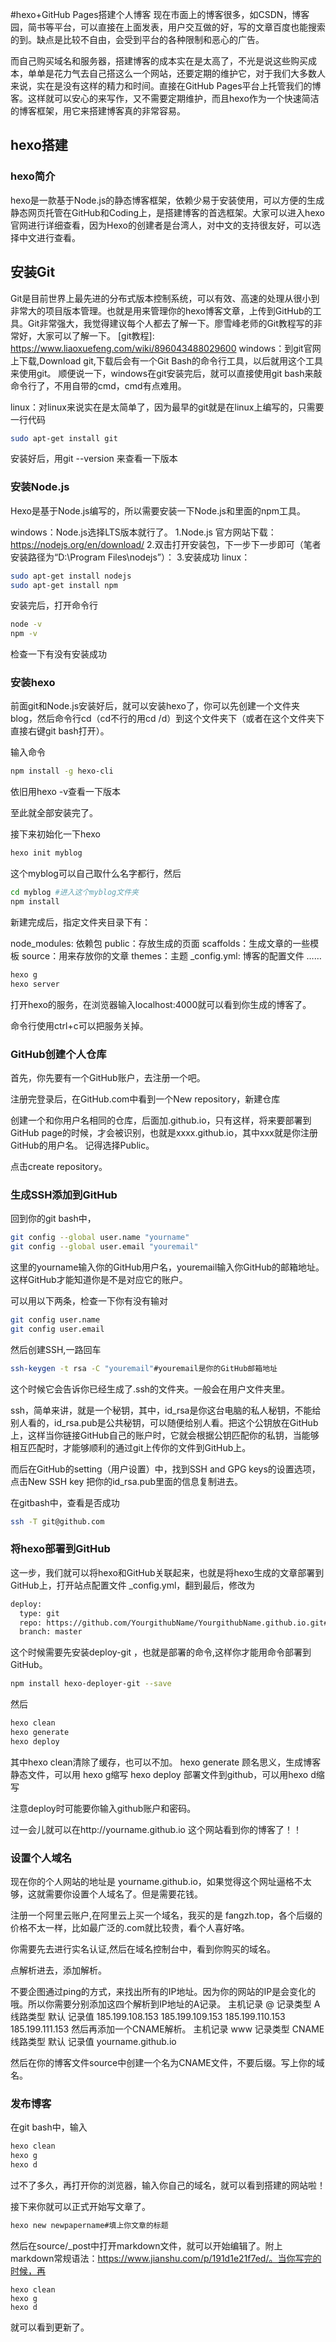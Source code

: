 #hexo+GitHub Pages搭建个人博客
  现在市面上的博客很多，如CSDN，博客园，简书等平台，可以直接在上面发表，用户交互做的好，写的文章百度也能搜索的到。缺点是比较不自由，会受到平台的各种限制和恶心的广告。

  而自己购买域名和服务器，搭建博客的成本实在是太高了，不光是说这些购买成本，单单是花力气去自己搭这么一个网站，还要定期的维护它，对于我们大多数人来说，实在是没有这样的精力和时间。直接在GitHub Pages平台上托管我们的博客。这样就可以安心的来写作，又不需要定期维护，而且hexo作为一个快速简洁的博客框架，用它来搭建博客真的非常容易。

## hexo搭建
### hexo简介
hexo是一款基于Node.js的静态博客框架，依赖少易于安装使用，可以方便的生成静态网页托管在GitHub和Coding上，是搭建博客的首选框架。大家可以进入hexo官网进行详细查看，因为Hexo的创建者是台湾人，对中文的支持很友好，可以选择中文进行查看。
## 安装Git
Git是目前世界上最先进的分布式版本控制系统，可以有效、高速的处理从很小到非常大的项目版本管理。也就是用来管理你的hexo博客文章，上传到GitHub的工具。Git非常强大，我觉得建议每个人都去了解一下。廖雪峰老师的Git教程写的非常好，大家可以了解一下。 [git教程]: https://www.liaoxuefeng.com/wiki/896043488029600
windows：到git官网上下载,Download git,下载后会有一个Git Bash的命令行工具，以后就用这个工具来使用git。
顺便说一下，windows在git安装完后，就可以直接使用git bash来敲命令行了，不用自带的cmd，cmd有点难用。

linux：对linux来说实在是太简单了，因为最早的git就是在linux上编写的，只需要一行代码
``` bash
sudo apt-get install git
``` 
安装好后，用git --version 来查看一下版本

### 安装Node.js
Hexo是基于Node.js编写的，所以需要安装一下Node.js和里面的npm工具。

windows：Node.js选择LTS版本就行了。
1.Node.js 官方网站下载：https://nodejs.org/en/download/
2.双击打开安装包，下一步下一步即可（笔者安装路径为“D:\Program Files\nodejs”）：
3.安装成功
linux：

``` bash
sudo apt-get install nodejs
sudo apt-get install npm
```
安装完后，打开命令行
``` bash
node -v
npm -v
```
检查一下有没有安装成功


### 安装hexo
前面git和Node.js安装好后，就可以安装hexo了，你可以先创建一个文件夹blog，然后命令行cd（cd不行的用cd /d）到这个文件夹下（或者在这个文件夹下直接右键git bash打开）。

输入命令
``` bash
npm install -g hexo-cli
```
依旧用hexo -v查看一下版本

至此就全部安装完了。

接下来初始化一下hexo
``` bash
hexo init myblog
```

这个myblog可以自己取什么名字都行，然后
``` bash
cd myblog #进入这个myblog文件夹
npm install
```
新建完成后，指定文件夹目录下有：

node_modules: 依赖包
public：存放生成的页面
scaffolds：生成文章的一些模板
source：用来存放你的文章
themes：主题
_config.yml: 博客的配置文件
……
``` bash
hexo g
hexo server
```
打开hexo的服务，在浏览器输入localhost:4000就可以看到你生成的博客了。


命令行使用ctrl+c可以把服务关掉。

### GitHub创建个人仓库
首先，你先要有一个GitHub账户，去注册一个吧。

注册完登录后，在GitHub.com中看到一个New repository，新建仓库


创建一个和你用户名相同的仓库，后面加.github.io，只有这样，将来要部署到GitHub page的时候，才会被识别，也就是xxxx.github.io，其中xxx就是你注册GitHub的用户名。
记得选择Public。



点击create repository。

### 生成SSH添加到GitHub
回到你的git bash中，
``` bash
git config --global user.name "yourname"
git config --global user.email "youremail"
```
这里的yourname输入你的GitHub用户名，youremail输入你GitHub的邮箱地址。这样GitHub才能知道你是不是对应它的账户。

可以用以下两条，检查一下你有没有输对
``` bash
git config user.name
git config user.email
```
然后创建SSH,一路回车
``` bash
ssh-keygen -t rsa -C "youremail"#youremail是你的GitHub邮箱地址
```
这个时候它会告诉你已经生成了.ssh的文件夹。一般会在用户文件夹里。



ssh，简单来讲，就是一个秘钥，其中，id_rsa是你这台电脑的私人秘钥，不能给别人看的，id_rsa.pub是公共秘钥，可以随便给别人看。把这个公钥放在GitHub上，这样当你链接GitHub自己的账户时，它就会根据公钥匹配你的私钥，当能够相互匹配时，才能够顺利的通过git上传你的文件到GitHub上。

而后在GitHub的setting（用户设置）中，找到SSH and GPG keys的设置选项，点击New SSH key
把你的id_rsa.pub里面的信息复制进去。



在gitbash中，查看是否成功
``` bash
ssh -T git@github.com
```
### 将hexo部署到GitHub
这一步，我们就可以将hexo和GitHub关联起来，也就是将hexo生成的文章部署到GitHub上，打开站点配置文件 _config.yml，翻到最后，修改为
``` bash
deploy:
  type: git
  repo: https://github.com/YourgithubName/YourgithubName.github.io.git#填上刚刚创建的github个人仓库地址
  branch: master
```
这个时候需要先安装deploy-git ，也就是部署的命令,这样你才能用命令部署到GitHub。
``` bash
npm install hexo-deployer-git --save
```
然后
``` bash
hexo clean
hexo generate
hexo deploy
```
其中hexo clean清除了缓存，也可以不加。
hexo generate 顾名思义，生成博客静态文件，可以用 hexo g缩写
hexo deploy 部署文件到github，可以用hexo d缩写

注意deploy时可能要你输入github账户和密码。

过一会儿就可以在http://yourname.github.io 这个网站看到你的博客了！！


### 设置个人域名
现在你的个人网站的地址是 yourname.github.io，如果觉得这个网址逼格不太够，这就需要你设置个人域名了。但是需要花钱。

注册一个阿里云账户,在阿里云上买一个域名，我买的是 fangzh.top，各个后缀的价格不太一样，比如最广泛的.com就比较贵，看个人喜好咯。

你需要先去进行实名认证,然后在域名控制台中，看到你购买的域名。

点解析进去，添加解析。

不要企图通过ping的方式，来找出所有的IP地址。因为你的网站的IP是会变化的哦。所以你需要分别添加这四个解析到IP地址的A记录。
主机记录	@
记录类型    A
线路类型	默认
记录值   185.199.108.153   185.199.109.153   185.199.110.153   185.199.111.153
然后再添加一个CNAME解析。
主机记录	www
记录类型   CNAME
线路类型	默认
记录值  yourname.github.io



然后在你的博客文件source中创建一个名为CNAME文件，不要后缀。写上你的域名。



### 发布博客
在git bash中，输入
``` bash
hexo clean
hexo g
hexo d
```
过不了多久，再打开你的浏览器，输入你自己的域名，就可以看到搭建的网站啦！

接下来你就可以正式开始写文章了。
``` bash
hexo new newpapername#填上你文章的标题
```
然后在source/_post中打开markdown文件，就可以开始编辑了。附上markdown常规语法：https://www.jianshu.com/p/191d1e21f7ed/。当你写完的时候，再
``` bash。
hexo clean
hexo g
hexo d
``` 

就可以看到更新了。



